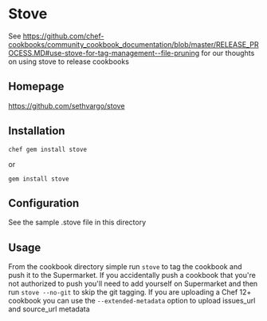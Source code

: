 # Stove

See <https://github.com/chef-cookbooks/community_cookbook_documentation/blob/master/RELEASE_PROCESS.MD#use-stove-for-tag-management--file-pruning> for our thoughts on using stove to release cookbooks

## Homepage

<https://github.com/sethvargo/stove>

## Installation

```
chef gem install stove
```

or

```
gem install stove
```

## Configuration

See the sample .stove file in this directory

## Usage

From the cookbook directory simple run `stove` to tag the cookbook and push it to the Supermarket. If you accidentally push a cookbook that you're not authorized to push you'll need to add yourself on Supermarket and then run `stove --no-git` to skip the git tagging. If you are uploading a Chef 12+ cookbook you can use the `--extended-metadata` option to upload issues_url and source_url metadata

